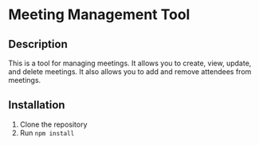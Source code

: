 # Meeting Management Tool

## Description

This is a tool for managing meetings. It allows you to create, view, update, and delete meetings. It also allows you to add and remove attendees from meetings.

## Installation

1. Clone the repository
2. Run `npm install`